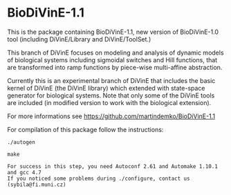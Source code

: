BioDiVinE-1.1
=============

This is the package containing BioDiVinE-1.1, new version of BioDiVinE-1.0 tool (including DiVinE/Library and DiVinE/ToolSet.)

This branch of DiVinE focuses on modeling and analysis of dynamic models of biological systems
including sigmoidal switches and Hill functions, that are transformed into ramp functions
by piece-wise multi-affine abstraction.

Currently this is an experimental branch of DiVinE that includes the basic kernel 
of DiVinE (the DiVinE library) which extended with state-space generator for biological 
systems. Note that only some of the DiVinE tools are included 
(in modified version to work with the biological extension).

For more informations see https://github.com/martindemko/BioDiVinE-1.1

For compilation of this package follow the instructions:

    ./autogen
    
    make
    
    For success in this step, you need Autoconf 2.61 and Automake 1.10.1 and gcc 4.7
    If you noticed some problems during ./configure, contact us
    (sybila@fi.muni.cz)
    
